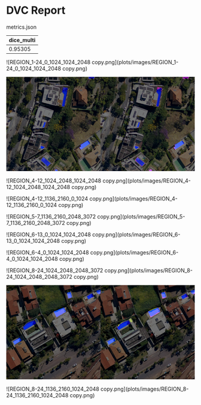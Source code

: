 # DVC Report

metrics.json

|   dice_multi |
|--------------|
|      0.95305 |

![REGION_1-24_0_1024_1024_2048 copy.png](plots/images/REGION_1-24_0_1024_1024_2048 copy.png)

![REGION_2-4_1024_2048_2816_3840.png](plots/images/REGION_2-4_1024_2048_2816_3840.png)

![REGION_4-12_1024_2048_1024_2048 copy.png](plots/images/REGION_4-12_1024_2048_1024_2048 copy.png)

![REGION_4-12_1136_2160_0_1024 copy.png](plots/images/REGION_4-12_1136_2160_0_1024 copy.png)

![REGION_5-7_1136_2160_2048_3072 copy.png](plots/images/REGION_5-7_1136_2160_2048_3072 copy.png)

![REGION_6-13_0_1024_1024_2048 copy.png](plots/images/REGION_6-13_0_1024_1024_2048 copy.png)

![REGION_6-4_0_1024_1024_2048 copy.png](plots/images/REGION_6-4_0_1024_1024_2048 copy.png)

![REGION_8-24_1024_2048_2048_3072 copy.png](plots/images/REGION_8-24_1024_2048_2048_3072 copy.png)

![REGION_8-24_1024_2048_2048_3072.png](plots/images/REGION_8-24_1024_2048_2048_3072.png)

![REGION_8-24_1136_2160_1024_2048 copy.png](plots/images/REGION_8-24_1136_2160_1024_2048 copy.png)

